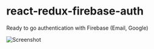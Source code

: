 # react-redux-firebase-auth
Ready to go authentication with Firebase (Email, Google)

![Screenshot](https://github.com/andreysaf/react-redux-firebase-auth/edit/master/files/screen.png?raw=true "Screenshot")
